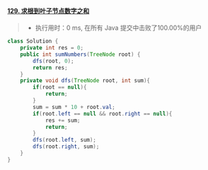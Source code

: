 #### [129. 求根到叶子节点数字之和](https://leetcode-cn.com/problems/sum-root-to-leaf-numbers/)

> - 执行用时：0 ms, 在所有 Java 提交中击败了100.00%的用户

```java
class Solution {
    private int res = 0;
    public int sumNumbers(TreeNode root) {
        dfs(root, 0);
        return res;
    }
    private void dfs(TreeNode root, int sum){
        if(root == null){
            return;
        }
        sum = sum * 10 + root.val;
        if(root.left == null && root.right == null){
            res += sum;
            return;
        }
        dfs(root.left, sum);
        dfs(root.right, sum);
    }
}
```

